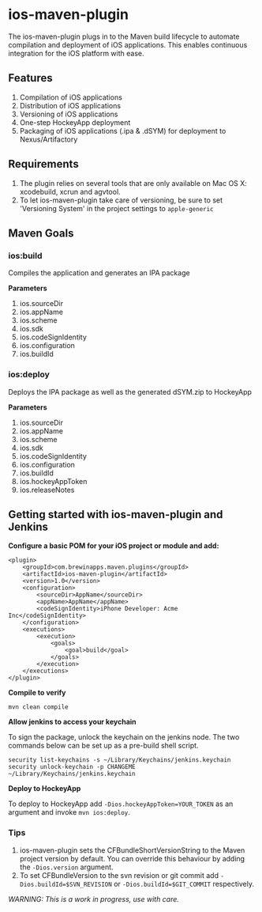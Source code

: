 # ios-maven-plugin

The ios-maven-plugin plugs in to the Maven build lifecycle to automate compilation and deployment of iOS applications. This enables continuous integration for the iOS platform with ease.

## Features
1. Compilation of iOS applications
2. Distribution of iOS applications
3. Versioning of iOS applications
4. One-step HockeyApp deployment
5. Packaging of iOS applications (.ipa & .dSYM) for deployment to Nexus/Artifactory

## Requirements
1. The plugin relies on several tools that are only available on Mac OS X: xcodebuild, xcrun and agvtool.
2. To let ios-maven-plugin take care of versioning, be sure to set 'Versioning System' in the project settings to `apple-generic`

## Maven Goals

### ios:build
Compiles the application and generates an IPA package

**Parameters**

1. ios.sourceDir
2. ios.appName
3. ios.scheme
4. ios.sdk
5. ios.codeSignIdentity
6. ios.configuration
7. ios.buildId

### ios:deploy
Deploys the IPA package as well as the generated dSYM.zip to HockeyApp

**Parameters**

1. ios.sourceDir
2. ios.appName
3. ios.scheme
4. ios.sdk
5. ios.codeSignIdentity
6. ios.configuration
8. ios.buildId
9. ios.hockeyAppToken
10. ios.releaseNotes

## Getting started with ios-maven-plugin and Jenkins

**Configure a basic POM for your iOS project or module and add:**

    <plugin>
        <groupId>com.brewinapps.maven.plugins</groupId>
        <artifactId>ios-maven-plugin</artifactId>
        <version>1.0</version>
        <configuration>
            <sourceDir>AppName</sourceDir>
            <appName>AppName</appName>
            <codeSignIdentity>iPhone Developer: Acme Inc</codeSignIdentity>
        </configuration>
        <executions>
            <execution>
                <goals>
                    <goal>build</goal>
                </goals>
            </execution>
        </executions>
    </plugin>

**Compile to verify**

    mvn clean compile

**Allow jenkins to access your keychain**

To sign the package, unlock the keychain on the jenkins node. The two commands below can be set up as a pre-build shell script.

    security list-keychains -s ~/Library/Keychains/jenkins.keychain
    security unlock-keychain -p CHANGEME ~/Library/Keychains/jenkins.keychain

**Deploy to HockeyApp**

To deploy to HockeyApp add `-Dios.hockeyAppToken=YOUR_TOKEN` as an argument and invoke `mvn ios:deploy`.

### Tips
1. ios-maven-plugin sets the CFBundleShortVersionString to the Maven project version by default. You can override this behaviour by adding the `-Dios.version` argument.
2. To set CFBundleVersion to the svn revision or git commit add `-Dios.buildId=$SVN_REVISION` or `-Dios.buildId=$GIT_COMMIT` respectively.

*WARNING: This is a work in progress, use with care.*